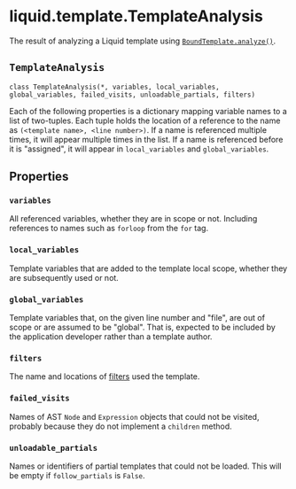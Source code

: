 # liquid.template.TemplateAnalysis

The result of analyzing a Liquid template using [`BoundTemplate.analyze()`](./bound-template.md#analyze).

## `TemplateAnalysis`

`class TemplateAnalysis(*, variables, local_variables, global_variables, failed_visits, unloadable_partials, filters)`

Each of the following properties is a dictionary mapping variable names to a list of two-tuples. Each tuple holds the location of a reference to the name as `(<template name>, <line number>)`. If a name is referenced multiple times, it will appear multiple times in the list. If a name is referenced before it is "assigned", it will appear in `local_variables` and `global_variables`.

## Properties

### `variables`

All referenced variables, whether they are in scope or not. Including references to names such as `forloop` from the `for` tag.

### `local_variables`

Template variables that are added to the template local scope, whether they are subsequently used or not.

### `global_variables`

Template variables that, on the given line number and "file", are out of scope or are assumed to be "global". That is, expected to be included by the application developer rather than a template author.

### `filters`

The name and locations of [filters](../language/introduction.md#filters) used the template.

### `failed_visits`

Names of AST `Node` and `Expression` objects that could not be visited, probably because they do not implement a `children` method.

### `unloadable_partials`

Names or identifiers of partial templates that could not be loaded. This will be empty if `follow_partials` is `False`.
